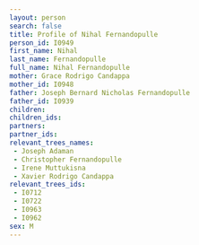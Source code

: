 ```yaml
---
layout: person
search: false
title: Profile of Nihal Fernandopulle
person_id: I0949
first_name: Nihal
last_name: Fernandopulle
full_name: Nihal Fernandopulle
mother: Grace Rodrigo Candappa
mother_id: I0948
father: Joseph Bernard Nicholas Fernandopulle
father_id: I0939
children:
children_ids:
partners:
partner_ids:
relevant_trees_names:
 - Joseph Adaman
 - Christopher Fernandopulle
 - Irene Muttukisna
 - Xavier Rodrigo Candappa
relevant_trees_ids:
 - I0712
 - I0722
 - I0963
 - I0962
sex: M
---
```


